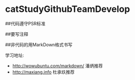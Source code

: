 # catStudyGithubTeamDevelop

##代码遵守PSR标准



##要写注释



##非代码的用MarkDown格式书写

学习地址: 

* http://wowubuntu.com/markdown/ 潘炳推荐
* http://maxiang.info 杜承玖推荐

